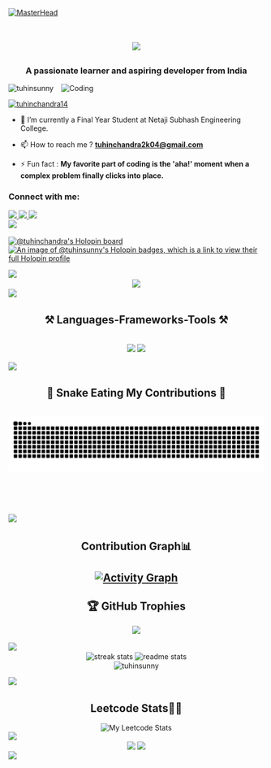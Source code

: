 [![MasterHead](https://user-images.githubusercontent.com/74038190/225813708-98b745f2-7d22-48cf-9150-083f1b00d6c9.gif)](https://tuhinsunny.io)

<h1 align="center">
    <img src="https://readme-typing-svg.herokuapp.com/?font=Righteous&size=35&center=true&vCenter=true&width=500&height=70&duration=4000&lines=Hi+There!+👋;+I'm+Tuhin+Chandra😉!;" />
</h1>


<h3 align="center">A passionate learner and aspiring developer from India</h3>
<img align="right" alt="Coding" width="400" src="https://media.tenor.com/2uyENRmiUt0AAAAC/coding.gif">
<p align="left"> <img src="https://komarev.com/ghpvc/?username=tuhinsunny&label=Profile%20views&color=0e75b6&style=flat" alt="tuhinsunny" /> </p>

<p align="left"> <a href="https://twitter.com/tuhinchandra14" target="blank"><img src="https://img.shields.io/twitter/follow/tuhinchandra14?logo=twitter&style=for-the-badge" alt="tuhinchandra14" /></a> </p>

- 🌱 I’m currently a Final Year Student at Netaji Subhash Engineering College.

- 📫 How to reach me ? **tuhinchandra2k04@gmail.com**

- ⚡ Fun fact : **My favorite part of coding is the 'aha!' moment when a complex problem finally clicks into place.**

<h3 align="left">Connect with me:</h3>
<div align="left"> 
  <a href="mailto:tuhinchandra2k04@gmail.com">
    <img src="https://img.shields.io/badge/Gmail-333333?style=for-the-badge&logo=gmail&logoColor=red" />
  </a>
  <a href="https://www.linkedin.com/in/tuhin-chandra-a675ab250/" target="_blank">
    <img src="https://img.shields.io/badge/LinkedIn-0077B5?style=for-the-badge&logo=linkedin&logoColor=white" target="_blank" />
  </a>
  <a href="https://tuhin23portfolio.netlify.app/" target="_blank">
     <img src="https://img.shields.io/badge/Portfolio-FF5722?style=for-the-badge&logo=todoist&logoColor=white" target="_blank" /> <!-- sqlite, safari, google-chrome are other good icon options -->
  </a>
</div>

<img src="https://user-images.githubusercontent.com/74038190/212284100-561aa473-3905-4a80-b561-0d28506553ee.gif">

[![@tuhinchandra's Holopin board](https://holopin.me/tuhinchandra)](https://holopin.io/@tuhinchandra)
[![An image of @tuhinsunny's Holopin badges, which is a link to view their full Holopin profile](https://holopin.me/tuhinsunny)](https://holopin.io/@tuhinsunny)


<img src="https://user-images.githubusercontent.com/74038190/212284100-561aa473-3905-4a80-b561-0d28506553ee.gif">
<div align="center">
    <img src="https://user-images.githubusercontent.com/74038190/212284136-03988914-d899-44b4-b1d9-4eeccf656e44.gif"> <br>
</div>
<img src="https://user-images.githubusercontent.com/74038190/212284100-561aa473-3905-4a80-b561-0d28506553ee.gif">
<h2 align="center">⚒️ Languages-Frameworks-Tools ⚒️</h2>
<br/>
<div align="center">
    <img src="https://skillicons.dev/icons?i=react,bootstrap,html,css,vscode,github,figma,tailwind,git" />
    <img src="https://skillicons.dev/icons?i=nodejs,python,javascript,mongodb,c,java,django,express,mysql,cpp" /><br>
</div>

<br/>
<img src="https://user-images.githubusercontent.com/74038190/212284100-561aa473-3905-4a80-b561-0d28506553ee.gif">

<div align="center">
  <h2>🐍 Snake Eating My Contributions 🐍</h2>
  <br>
  <img alt="snake eating my contributions" src="https://raw.githubusercontent.com/tuhinsunny/tuhinsunny/output/github-contribution-grid-snake.svg" />
  
  <br/><br/><br/>
</div>

<img src="https://user-images.githubusercontent.com/74038190/212284100-561aa473-3905-4a80-b561-0d28506553ee.gif">
<div align=center>
    <h2>Contribution Graph📊<h2/>
   <a href="https://github.com/tuhinsunny">
   <img alt="Activity Graph" src="https://github-readme-activity-graph.vercel.app/graph?username=tuhinsunny&theme=redical&hide_border=true" />
   </a>
</div>

<div align="center">

## 🏆 GitHub Trophies
![](https://github-profile-trophy.vercel.app/?username=tuhinsunny&theme=radical&no-frame=false&no-bg=true&margin-w=4)
  
</div>
<img src="https://user-images.githubusercontent.com/74038190/212284100-561aa473-3905-4a80-b561-0d28506553ee.gif">
<div align=center>
  <img width=390 src="https://github-readme-streak-stats-salesp07.vercel.app/?user=tuhinsunny&count_private=true&theme=react&border_radius=10" alt="streak stats"/>
  <img width=390 src="https://github-readme-stats-salesp07.vercel.app/api?username=tuhinsunny&count_private=true&show_icons=true&theme=react&rank_icon=github&border_radius=10" alt="readme stats" />
  <br/>
  <img align="center" src="https://github-readme-stats.vercel.app/api/top-langs?username=tuhinsunny&&theme=react&show_icons=true&locale=en&layout=compact" alt="tuhinsunny" />
</div>
<p></p>

<img src="https://user-images.githubusercontent.com/74038190/212284100-561aa473-3905-4a80-b561-0d28506553ee.gif">

<div align="center">
<h2>Leetcode Stats🧑‍💻</h2>
    <img height="250"  alt="My Leetcode Stats" src="https://leetcard.jacoblin.cool/tuhinchandra2k04?theme=unicorn&font=Josefin%20Slab&ext=heatmap" />
</div>
<img src="https://user-images.githubusercontent.com/74038190/212284100-561aa473-3905-4a80-b561-0d28506553ee.gif">

<div align="center">
    <img height="350" src="https://user-images.githubusercontent.com/74038190/236544207-c4f427b3-be04-4cfe-a3d2-2eabb0d2de73.gif">
    <img height="350"  src="https://user-images.githubusercontent.com/74038190/218265814-3084a4ba-809c-4135-afc0-8685d0f634b3.gif">
</div>

<img src="https://user-images.githubusercontent.com/74038190/212284100-561aa473-3905-4a80-b561-0d28506553ee.gif">















